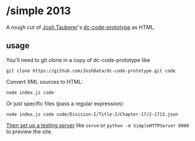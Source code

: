 # /simple 2013

A rough cut of [Josh Tauberer](http://razor.occams.info/)'s [dc-code-prototype](https://github.com/JoshData/dc-code-prototype)
as HTML.

## usage

You'll need to git clone in a copy of dc-code-prototype like

    git clone https://github.com/JoshData/dc-code-prototype.git code

Convert XML sources to HTML:

```
node index.js code
```

Or just specific files (pass a regular expression):

```
node index.js code code/Division-I/Title-2/Chapter-17/2-1713.json
```

[Then set up a testing server](https://gist.github.com/tmcw/4989751) like
`serve` or `python -m SimpleHTTPServer 8000` to preview the site.
